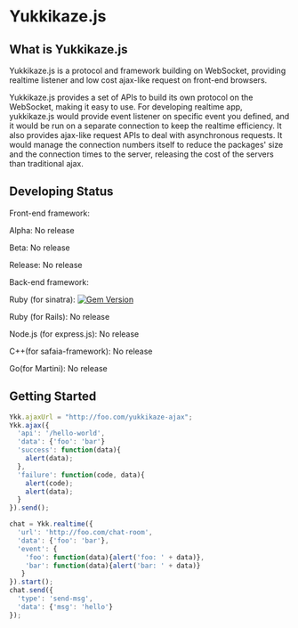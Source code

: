 # Yukkikaze.js

## What is Yukkikaze.js
Yukkikaze.js is a protocol and framework building on WebSocket, providing realtime listener and low cost ajax-like request on front-end browsers.

Yukkikaze.js provides a set of APIs to build its own protocol on the WebSocket, making it easy to use. For developing realtime app, yukkikaze.js would provide event listener on specific event you defined, and it would be run on a separate connection to keep the realtime efficiency. It also provides ajax-like request APIs to deal with asynchronous requests. It would manage the connection numbers itself to reduce the packages' size and the connection times to the server, releasing the cost of the servers than traditional ajax.

## Developing Status

Front-end framework:

Alpha: No release

Beta: No release

Release: No release



Back-end framework:

Ruby (for sinatra): [![Gem Version](https://badge.fury.io/rb/sinatra-yukkikaze.svg)](https://badge.fury.io/rb/sinatra-yukkikaze)

Ruby (for Rails): No release

Node.js (for express.js): No release

C++(for safaia-framework): No release

Go(for Martini): No release

## Getting Started

```javascript
Ykk.ajaxUrl = "http://foo.com/yukkikaze-ajax";
Ykk.ajax({
  'api': '/hello-world',
  'data': {'foo': 'bar'}
  'success': function(data){
    alert(data);
  },
  'failure': function(code, data){
    alert(code);
    alert(data);
  }
}).send();
```

```javascript
chat = Ykk.realtime({
  'url': 'http://foo.com/chat-room',
  'data': {'foo': 'bar'},
  'event': {
    'foo': function(data){alert('foo: ' + data)},
    'bar': function(data){alert('bar: ' + data)}
   }
}).start();
chat.send({
  'type': 'send-msg',
  'data': {'msg': 'hello'}
});
```
